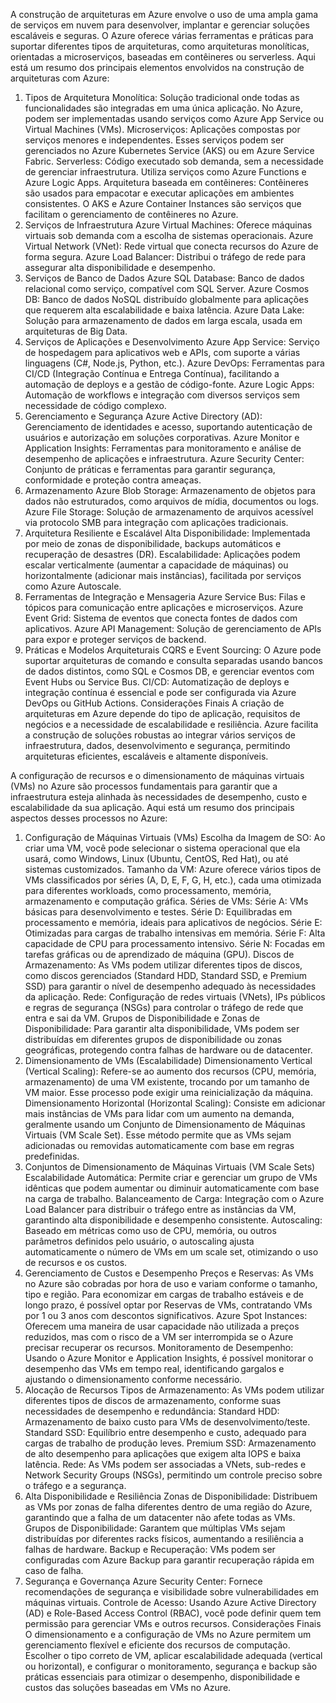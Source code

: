 A construção de arquiteturas em Azure envolve o uso de uma ampla gama de serviços em nuvem para desenvolver, implantar e gerenciar soluções escaláveis e seguras. O Azure oferece várias ferramentas e práticas para suportar diferentes tipos de arquiteturas, como arquiteturas monolíticas, orientadas a microserviços, baseadas em contêineres ou serverless. Aqui está um resumo dos principais elementos envolvidos na construção de arquiteturas com Azure:

1. Tipos de Arquitetura
Monolítica: Solução tradicional onde todas as funcionalidades são integradas em uma única aplicação. No Azure, podem ser implementadas usando serviços como Azure App Service ou Virtual Machines (VMs).
Microserviços: Aplicações compostas por serviços menores e independentes. Esses serviços podem ser gerenciados no Azure Kubernetes Service (AKS) ou em Azure Service Fabric.
Serverless: Código executado sob demanda, sem a necessidade de gerenciar infraestrutura. Utiliza serviços como Azure Functions e Azure Logic Apps.
Arquitetura baseada em contêineres: Contêineres são usados para empacotar e executar aplicações em ambientes consistentes. O AKS e Azure Container Instances são serviços que facilitam o gerenciamento de contêineres no Azure.
2. Serviços de Infraestrutura
Azure Virtual Machines: Oferece máquinas virtuais sob demanda com a escolha de sistemas operacionais.
Azure Virtual Network (VNet): Rede virtual que conecta recursos do Azure de forma segura.
Azure Load Balancer: Distribui o tráfego de rede para assegurar alta disponibilidade e desempenho.
3. Serviços de Banco de Dados
Azure SQL Database: Banco de dados relacional como serviço, compatível com SQL Server.
Azure Cosmos DB: Banco de dados NoSQL distribuído globalmente para aplicações que requerem alta escalabilidade e baixa latência.
Azure Data Lake: Solução para armazenamento de dados em larga escala, usada em arquiteturas de Big Data.
4. Serviços de Aplicações e Desenvolvimento
Azure App Service: Serviço de hospedagem para aplicativos web e APIs, com suporte a várias linguagens (C#, Node.js, Python, etc.).
Azure DevOps: Ferramentas para CI/CD (Integração Contínua e Entrega Contínua), facilitando a automação de deploys e a gestão de código-fonte.
Azure Logic Apps: Automação de workflows e integração com diversos serviços sem necessidade de código complexo.
5. Gerenciamento e Segurança
Azure Active Directory (AD): Gerenciamento de identidades e acesso, suportando autenticação de usuários e autorização em soluções corporativas.
Azure Monitor e Application Insights: Ferramentas para monitoramento e análise de desempenho de aplicações e infraestrutura.
Azure Security Center: Conjunto de práticas e ferramentas para garantir segurança, conformidade e proteção contra ameaças.
6. Armazenamento
Azure Blob Storage: Armazenamento de objetos para dados não estruturados, como arquivos de mídia, documentos ou logs.
Azure File Storage: Solução de armazenamento de arquivos acessível via protocolo SMB para integração com aplicações tradicionais.
7. Arquitetura Resiliente e Escalável
Alta Disponibilidade: Implementada por meio de zonas de disponibilidade, backups automáticos e recuperação de desastres (DR).
Escalabilidade: Aplicações podem escalar verticalmente (aumentar a capacidade de máquinas) ou horizontalmente (adicionar mais instâncias), facilitada por serviços como Azure Autoscale.
8. Ferramentas de Integração e Mensageria
Azure Service Bus: Filas e tópicos para comunicação entre aplicações e microserviços.
Azure Event Grid: Sistema de eventos que conecta fontes de dados com aplicativos.
Azure API Management: Solução de gerenciamento de APIs para expor e proteger serviços de backend.
9. Práticas e Modelos Arquiteturais
CQRS e Event Sourcing: O Azure pode suportar arquiteturas de comando e consulta separadas usando bancos de dados distintos, como SQL e Cosmos DB, e gerenciar eventos com Event Hubs ou Service Bus.
CI/CD: Automatização de deploys e integração contínua é essencial e pode ser configurada via Azure DevOps ou GitHub Actions.
Considerações Finais
A criação de arquiteturas em Azure depende do tipo de aplicação, requisitos de negócios e a necessidade de escalabilidade e resiliência. Azure facilita a construção de soluções robustas ao integrar vários serviços de infraestrutura, dados, desenvolvimento e segurança, permitindo arquiteturas eficientes, escaláveis e altamente disponíveis.



A configuração de recursos e o dimensionamento de máquinas virtuais (VMs) no Azure são processos fundamentais para garantir que a infraestrutura esteja alinhada às necessidades de desempenho, custo e escalabilidade da sua aplicação. Aqui está um resumo dos principais aspectos desses processos no Azure:

1. Configuração de Máquinas Virtuais (VMs)
Escolha da Imagem de SO: Ao criar uma VM, você pode selecionar o sistema operacional que ela usará, como Windows, Linux (Ubuntu, CentOS, Red Hat), ou até sistemas customizados.
Tamanho da VM: Azure oferece vários tipos de VMs classificados por séries (A, D, E, F, G, H, etc.), cada uma otimizada para diferentes workloads, como processamento, memória, armazenamento e computação gráfica.
Séries de VMs:
Série A: VMs básicas para desenvolvimento e testes.
Série D: Equilibradas em processamento e memória, ideais para aplicativos de negócios.
Série E: Otimizadas para cargas de trabalho intensivas em memória.
Série F: Alta capacidade de CPU para processamento intensivo.
Série N: Focadas em tarefas gráficas ou de aprendizado de máquina (GPU).
Discos de Armazenamento: As VMs podem utilizar diferentes tipos de discos, como discos gerenciados (Standard HDD, Standard SSD, e Premium SSD) para garantir o nível de desempenho adequado às necessidades da aplicação.
Rede: Configuração de redes virtuais (VNets), IPs públicos e regras de segurança (NSGs) para controlar o tráfego de rede que entra e sai da VM.
Grupos de Disponibilidade e Zonas de Disponibilidade: Para garantir alta disponibilidade, VMs podem ser distribuídas em diferentes grupos de disponibilidade ou zonas geográficas, protegendo contra falhas de hardware ou de datacenter.
2. Dimensionamento de VMs (Escalabilidade)
Dimensionamento Vertical (Vertical Scaling): Refere-se ao aumento dos recursos (CPU, memória, armazenamento) de uma VM existente, trocando por um tamanho de VM maior. Esse processo pode exigir uma reinicialização da máquina.
Dimensionamento Horizontal (Horizontal Scaling): Consiste em adicionar mais instâncias de VMs para lidar com um aumento na demanda, geralmente usando um Conjunto de Dimensionamento de Máquinas Virtuais (VM Scale Set). Esse método permite que as VMs sejam adicionadas ou removidas automaticamente com base em regras predefinidas.
3. Conjuntos de Dimensionamento de Máquinas Virtuais (VM Scale Sets)
Escalabilidade Automática: Permite criar e gerenciar um grupo de VMs idênticas que podem aumentar ou diminuir automaticamente com base na carga de trabalho.
Balanceamento de Carga: Integração com o Azure Load Balancer para distribuir o tráfego entre as instâncias da VM, garantindo alta disponibilidade e desempenho consistente.
Autoscaling: Baseado em métricas como uso de CPU, memória, ou outros parâmetros definidos pelo usuário, o autoscaling ajusta automaticamente o número de VMs em um scale set, otimizando o uso de recursos e os custos.
4. Gerenciamento de Custos e Desempenho
Preços e Reservas: As VMs no Azure são cobradas por hora de uso e variam conforme o tamanho, tipo e região. Para economizar em cargas de trabalho estáveis e de longo prazo, é possível optar por Reservas de VMs, contratando VMs por 1 ou 3 anos com descontos significativos.
Azure Spot Instances: Oferecem uma maneira de usar capacidade não utilizada a preços reduzidos, mas com o risco de a VM ser interrompida se o Azure precisar recuperar os recursos.
Monitoramento de Desempenho: Usando o Azure Monitor e Application Insights, é possível monitorar o desempenho das VMs em tempo real, identificando gargalos e ajustando o dimensionamento conforme necessário.
5. Alocação de Recursos
Tipos de Armazenamento: As VMs podem utilizar diferentes tipos de discos de armazenamento, conforme suas necessidades de desempenho e redundância:
Standard HDD: Armazenamento de baixo custo para VMs de desenvolvimento/teste.
Standard SSD: Equilíbrio entre desempenho e custo, adequado para cargas de trabalho de produção leves.
Premium SSD: Armazenamento de alto desempenho para aplicações que exigem alta IOPS e baixa latência.
Rede: As VMs podem ser associadas a VNets, sub-redes e Network Security Groups (NSGs), permitindo um controle preciso sobre o tráfego e a segurança.
6. Alta Disponibilidade e Resiliência
Zonas de Disponibilidade: Distribuem as VMs por zonas de falha diferentes dentro de uma região do Azure, garantindo que a falha de um datacenter não afete todas as VMs.
Grupos de Disponibilidade: Garantem que múltiplas VMs sejam distribuídas por diferentes racks físicos, aumentando a resiliência a falhas de hardware.
Backup e Recuperação: VMs podem ser configuradas com Azure Backup para garantir recuperação rápida em caso de falha.
7. Segurança e Governança
Azure Security Center: Fornece recomendações de segurança e visibilidade sobre vulnerabilidades em máquinas virtuais.
Controle de Acesso: Usando Azure Active Directory (AD) e Role-Based Access Control (RBAC), você pode definir quem tem permissão para gerenciar VMs e outros recursos.
Considerações Finais
O dimensionamento e a configuração de VMs no Azure permitem um gerenciamento flexível e eficiente dos recursos de computação. Escolher o tipo correto de VM, aplicar escalabilidade adequada (vertical ou horizontal), e configurar o monitoramento, segurança e backup são práticas essenciais para otimizar o desempenho, disponibilidade e custos das soluções baseadas em VMs no Azure.
